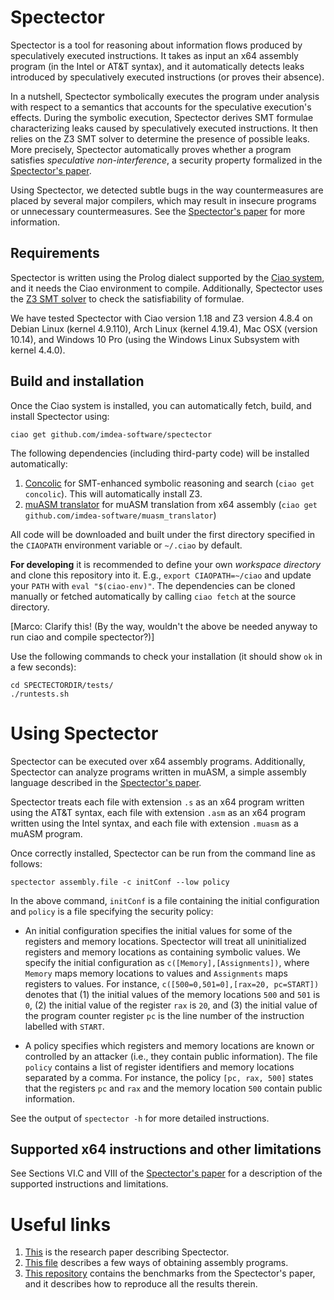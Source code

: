 # Spectector

Spectector is a tool for reasoning about information flows produced by
speculatively executed instructions. It takes as input an x64 assembly
program (in the Intel or AT&T syntax), and it automatically
detects leaks introduced by speculatively executed instructions (or
proves their absence).

In a nutshell, Spectector symbolically executes the program under analysis with
respect to a semantics that accounts for the speculative execution's effects.
During the symbolic execution, Spectector derives SMT formulae characterizing
leaks caused by speculatively executed instructions. It then relies on the Z3
SMT solver to determine the presence of possible leaks. More precisely,
Spectector automatically proves whether a program satisfies _speculative
non-interference_, a security property formalized in the [Spectector's
paper](docs/paper.pdf).

Using Spectector, we detected subtle bugs in the way countermeasures
are placed by several major compilers, which may result in insecure
programs or unnecessary countermeasures. See the
[Spectector's paper](docs/paper.pdf) for more information.

## Requirements

Spectector is written using the Prolog dialect supported by the
[Ciao system](https://github.com/ciao-lang/ciao), and it needs the Ciao environment
to compile. Additionally, Spectector uses the
[Z3 SMT solver](https://github.com/Z3Prover/z3) to check the
satisfiability of formulae.

We have tested Spectector with Ciao version 1.18 and Z3 version 4.8.4 on Debian
Linux (kernel 4.9.110), Arch Linux (kernel 4.19.4), Mac OSX (version 10.14), and
Windows 10 Pro (using the Windows Linux Subsystem with kernel 4.4.0).

## Build and installation

Once the Ciao system is installed, you can automatically fetch, build, and install Spectector using:

```
ciao get github.com/imdea-software/spectector
```

The following dependencies (including third-party code) will be
installed automatically:

1. [Concolic](https://github.com/ciao-lang/concolic) for
   SMT-enhanced symbolic reasoning and search
   (`ciao get concolic`). This will automatically install Z3.
2. [muASM translator](https://github.com/imdea-software/muasm_translator)
   for muASM translation from x64 assembly (`ciao get
   github.com/imdea-software/muasm_translator`)

All code will be downloaded and built under the first directory
specified in the `CIAOPATH` environment variable or `~/.ciao` by
default.

**For developing** it is recommended to define your own
_workspace directory_ and clone this repository into it. E.g., `export
CIAOPATH=~/ciao` and update your `PATH` with `eval "$(ciao-env)"`. 
The dependencies can be cloned manually or fetched automatically by
calling `ciao fetch` at the source directory.

[Marco: Clarify this! (By the way, wouldn't the above be needed anyway to run ciao and compile spectector?)]

Use the following commands to check your installation (it should show
`ok` in a few seconds):
```
cd SPECTECTORDIR/tests/
./runtests.sh
```

# Using Spectector

Spectector can be executed over x64 assembly programs. Additionally,
Spectector can analyze programs written in muASM, a simple assembly
language described in the [Spectector's paper](docs/paper.pdf).

Spectector treats each file with extension `.s` as an x64 program
written using the AT&T syntax, each file with extension `.asm` as an
x64 program written using the Intel syntax, and each file with
extension `.muasm` as a muASM program.

Once correctly installed, Spectector can be run from the command line
as follows:

```
spectector assembly.file -c initConf --low policy
```

In the above command, `initConf` is a file containing the initial configuration
and `policy` is a file specifying the security policy:

* An initial configuration specifies the initial values for some of the
  registers and memory locations. Spectector will treat all uninitialized
  registers and memory locations as containing symbolic values. We specify the
  initial configuration as `c([Memory],[Assignments])`, where `Memory` maps
  memory locations to values and `Assignments` maps registers to values. For
  instance, `c([500=0,501=0],[rax=20, pc=START])` denotes that (1) the initial
  values of the memory locations `500` and `501` is `0`, (2) the initial value
  of the register `rax` is `20`, and (3) the initial value of the program
  counter register `pc` is the line number of the instruction labelled with `START`.

* A policy specifies which registers and memory locations are known or
  controlled by an attacker (i.e., they contain public information). The file
  `policy` contains  a list of register identifiers and memory locations
  separated by a comma. For instance, the policy `[pc, rax, 500]` states that
  the registers `pc` and `rax` and the memory location `500` contain public
  information.

See the output of `spectector -h` for more detailed instructions.

## Supported x64 instructions and other limitations

See Sections VI.C and VIII of the [Spectector's paper](TODO) for a
description of the supported instructions and limitations.

# Useful links

1. [This](docs/paper.pdf) is the research paper describing Spectector.
2. [This file](docs/obtaining_assembly_programs.md) describes a few ways of obtaining assembly programs.
3. [This repository](https://gitlab.software.imdea.org/speculative-execution/spectector-benchmarks) contains the benchmarks from the Spectector's paper, and it describes how to reproduce all the results therein.
